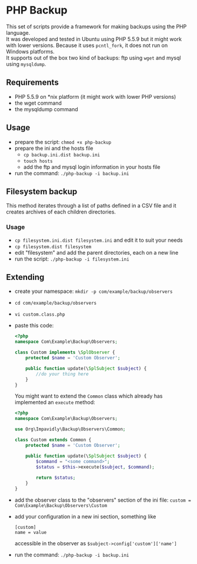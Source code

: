 PHP Backup
==========

This set of scripts provide a framework for making backups using the PHP language.  
It was developed and tested in Ubuntu using PHP 5.5.9 but it might work with lower versions. Because it uses `pcntl_fork`, it does not run on Windows platforms.  
It supports out of the box two kind of backups: ftp using `wget` and mysql using `mysqldump`.

Requirements
------------

* PHP 5.5.9 on *nix platform (it might work with lower PHP versions)
* the wget command
* the mysqldump command

Usage
-----

* prepare the script: `chmod +x php-backup`
* prepare the ini and the hosts file
    * `cp backup.ini.dist backup.ini`
    * `touch hosts`
    * add the ftp and mysql login information in your hosts file
* run the command: `./php-backup -i backup.ini`

Filesystem backup
-----------------

This method iterates through a list of paths defined in a CSV file and it creates archives of each children directories.

### Usage

* `cp filesystem.ini.dist filesystem.ini` and edit it to suit your needs
* `cp filesystem.dist filesystem`
* edit "filesystem" and add the parent directories, each on a new line
* run the script: `./php-backup -i filesystem.ini`

Extending
---------
* create your namespace: `mkdir -p com/example/backup/observers`
* `cd com/example/backup/observers`
* `vi custom.class.php`
* paste this code:


    ```php
    <?php
    namespace Com\Example\Backup\Observers;

    class Custom implements \SplObserver {
        protected $name = 'Custom Observer';

        public function update(\SplSubject $subject) {
            //do your thing here
        }
    }
    ```

    You might want to extend the `Common` class which already has implemented an `execute` method:

    ```php
    <?php
    namespace Com\Example\Backup\Observers;
    
    use Org\Impavidly\Backup\Observers\Common;

    class Custom extends Common {
        protected $name = 'Custom Observer';

        public function update(\SplSubject $subject) {
            $command = "<some command>";
            $status = $this->execute($subject, $command);
            
            return $status;
        }
    }
    ```    
    
* add the observer class to the "observers" section of the ini file:
    `custom = Com\Example\Backup\Observers\Custom`
* add your configuration in a new ini section, something like

    ```
    [custom]
    name = value
    ```

    accessible in the observer as `$subject->config['custom']['name']`
* run the command: `./php-backup -i backup.ini`
